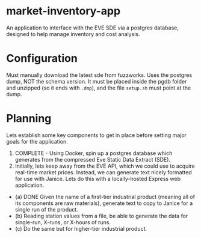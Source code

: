 # market-inventory-app
An application to interface with the EVE SDE via a postgres database, designed to help manage inventory and cost analysis.

# Configuration
Must manually download the latest sde from fuzzworks. Uses the postgres dump, NOT the schema version. It must be placed inside the pgdb folder and unzipped (so it ends with `.dmp`), and the file `setup.sh` must point at the dump.

# Planning
Lets establish some key components to get in place before setting major goals for the application.
1. COMPLETE - Using Docker, spin up a postgres database which generates from the compressed Eve Static Data Extract (SDE).
2. Initially, lets keep away from the EVE API, which we could use to acquire real-time market prices. Instead, 
we can generate text nicely formatted for use with Janice. Lets do this with a locally-hosted Express web application.
  - (a) DONE Given the name of a first-tier industrial product (meaning all of its components are raw materials), generate text to copy to Janice for a single run of the product.
  - (b) Reading station values from a file, be able to generate the data for single-run, X-runs, or X-hours of runs.
  - (c) Do the same but for higher-tier industrial product.
